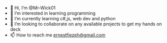 - 👋 Hi, I’m @Mr-Wick01
- 👀 I’m interested in learning programming
- 🌱 I’m currently learning c#,js, web dev and python
- 💞️ I’m looking to collaborate on any available projects to get my hands on deck
- 📫 How to reach me ernestfiezeh@gmail.com

<!---
Mr-Wick01/Mr-Wick01 is a ✨ special ✨ repository because its `README.md` (this file) appears on your GitHub profile.
You can click the Preview link to take a look at your changes.
--->
